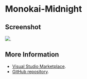 # Monokai-Midnight



## Screenshot
![](https://raw.githubusercontent.com/gerane/VSCodeThemes/master/gerane.Theme-Monokai-Midnight/screenshot.png).


## More Information
* [Visual Studio Marketplace](https://marketplace.visualstudio.com/items/gerane.Theme-Monokai-Midnight).
* [GitHub repository](https://github.com/gerane/VSCodeThemes).

